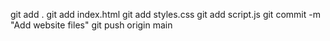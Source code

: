 git add .
git add index.html
git add styles.css
git add script.js
git commit -m "Add website files"
git push origin main
